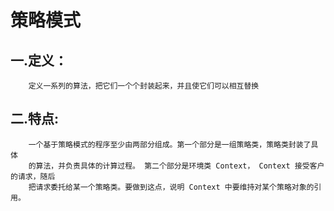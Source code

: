 # 策略模式
## 一.定义：
        定义一系列的算法，把它们一个个封装起来，并且使它们可以相互替换
## 二.特点:
        一个基于策略模式的程序至少由两部分组成。第一个部分是一组策略类，策略类封装了具体
        的算法，并负责具体的计算过程。 第二个部分是环境类 Context， Context 接受客户的请求，随后
        把请求委托给某一个策略类。要做到这点，说明 Context 中要维持对某个策略对象的引用。